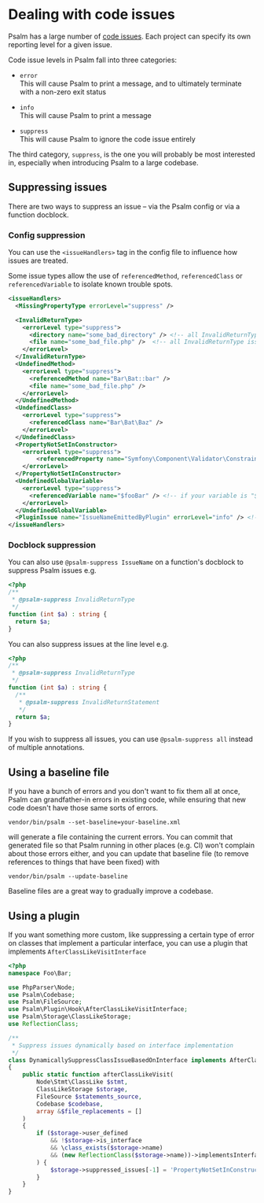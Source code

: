 # Dealing with code issues

Psalm has a large number of [code issues](issues.md). Each project can specify its own reporting level for a given issue.

Code issue levels in Psalm fall into three categories:

- `error`<br>
  This will cause Psalm to print a message, and to ultimately terminate with a non-zero exit status

- `info`<br>
  This will cause Psalm to print a message
  
- `suppress`<br>
  This will cause Psalm to ignore the code issue entirely

The third category, `suppress`, is the one you will probably be most interested in, especially when introducing Psalm to a large codebase.

## Suppressing issues

There are two ways to suppress an issue – via the Psalm config or via a function docblock.

### Config suppression

You can use the `<issueHandlers>` tag in the config file to influence how issues are treated.

Some issue types allow the use of `referencedMethod`, `referencedClass` or `referencedVariable` to isolate known trouble spots.

```xml
<issueHandlers>
  <MissingPropertyType errorLevel="suppress" />

  <InvalidReturnType>
    <errorLevel type="suppress">
      <directory name="some_bad_directory" /> <!-- all InvalidReturnType issues in this directory are suppressed -->
      <file name="some_bad_file.php" />  <!-- all InvalidReturnType issues in this file are suppressed -->
    </errorLevel>
  </InvalidReturnType>
  <UndefinedMethod>
    <errorLevel type="suppress">
      <referencedMethod name="Bar\Bat::bar" />
      <file name="some_bad_file.php" />
    </errorLevel>
  </UndefinedMethod>
  <UndefinedClass>
    <errorLevel type="suppress">
      <referencedClass name="Bar\Bat\Baz" />
    </errorLevel>
  </UndefinedClass>
  <PropertyNotSetInConstructor>
    <errorLevel type="suppress">
        <referencedProperty name="Symfony\Component\Validator\ConstraintValidator::$context" />
    </errorLevel>
  </PropertyNotSetInConstructor>
  <UndefinedGlobalVariable>
    <errorLevel type="suppress">
      <referencedVariable name="$fooBar" /> <!-- if your variable is "$fooBar" -->
    </errorLevel>
  </UndefinedGlobalVariable>
  <PluginIssue name="IssueNameEmittedByPlugin" errorLevel="info" /> <!-- this is a special case to handle issues emitted by plugins -->
</issueHandlers>
```

### Docblock suppression

You can also use `@psalm-suppress IssueName` on a function's docblock to suppress Psalm issues e.g.

```php
<?php
/**
 * @psalm-suppress InvalidReturnType
 */
function (int $a) : string {
  return $a;
}
```

You can also suppress issues at the line level e.g.

```php
<?php
/**
 * @psalm-suppress InvalidReturnType
 */
function (int $a) : string {
  /**
   * @psalm-suppress InvalidReturnStatement
   */
  return $a;
}
```

If you wish to suppress all issues, you can use `@psalm-suppress all` instead of multiple annotations.

## Using a baseline file

If you have a bunch of errors and you don't want to fix them all at once, Psalm can grandfather-in errors in existing code, while ensuring that new code doesn't have those same sorts of errors.

```
vendor/bin/psalm --set-baseline=your-baseline.xml
```

will generate a file containing the current errors. You can commit that generated file so that Psalm running in other places (e.g. CI) won't complain about those errors either, and you can update that baseline file (to remove references to things that have been fixed) with

```
vendor/bin/psalm --update-baseline
```

Baseline files are a great way to gradually improve a codebase.

## Using a plugin

If you want something more custom, like suppressing a certain type of error on classes that implement a particular interface, you can use a plugin that implements `AfterClassLikeVisitInterface`

```php
<?php
namespace Foo\Bar;

use PhpParser\Node;
use Psalm\Codebase;
use Psalm\FileSource;
use Psalm\Plugin\Hook\AfterClassLikeVisitInterface;
use Psalm\Storage\ClassLikeStorage;
use ReflectionClass;

/**
 * Suppress issues dynamically based on interface implementation
 */
class DynamicallySuppressClassIssueBasedOnInterface implements AfterClassLikeVisitInterface
{
    public static function afterClassLikeVisit(
        Node\Stmt\ClassLike $stmt,
        ClassLikeStorage $storage,
        FileSource $statements_source,
        Codebase $codebase,
        array &$file_replacements = []
    )
    {
        if ($storage->user_defined
            && !$storage->is_interface
            && \class_exists($storage->name)
            && (new ReflectionClass($storage->name))->implementsInterface(\Your\Interface::class)
        ) {
            $storage->suppressed_issues[-1] = 'PropertyNotSetInConstructor';
        }
    }
}
```
